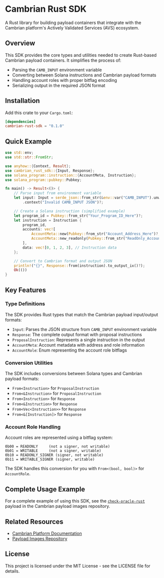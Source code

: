 # Cambrian Rust SDK

A Rust library for building payload containers that integrate with the Cambrian platform's Actively Validated Services (AVS) ecosystem.

## Overview

This SDK provides the core types and utilities needed to create Rust-based Cambrian payload containers. It simplifies the process of:

- Parsing the `CAMB_INPUT` environment variable
- Converting between Solana instructions and Cambrian payload formats
- Handling account roles with proper bitflag encoding
- Serializing output in the required JSON format

## Installation

Add this crate to your `Cargo.toml`:

```toml
[dependencies]
cambrian-rust-sdk = "0.1.0"
```

## Quick Example

```rust
use std::env;
use std::str::FromStr;

use anyhow::{Context, Result};
use cambrian_rust_sdk::{Input, Response};
use solana_program::instruction::{AccountMeta, Instruction};
use solana_program::pubkey::Pubkey;

fn main() -> Result<()> {
    // Parse input from environment variable
    let input: Input = serde_json::from_str(&env::var("CAMB_INPUT").unwrap_or_default())
        .context("Invalid CAMB_INPUT JSON")?;

    // Create a Solana instruction (simplified example)
    let program_id = Pubkey::from_str("Your_Program_ID_Here")?;
    let instruction = Instruction {
        program_id,
        accounts: vec![
            AccountMeta::new(Pubkey::from_str("Account_Address_Here")?, false),
            AccountMeta::new_readonly(Pubkey::from_str("ReadOnly_Account_Here")?, true),
        ],
        data: vec![0, 1, 2, 3], // Instruction data
    };

    // Convert to Cambrian format and output JSON
    println!("{}", Response::from(instruction).to_output_ix()?);
    Ok(())
}
```

## Key Features

### Type Definitions

The SDK provides Rust types that match the Cambrian payload input/output formats:

- `Input`: Parses the JSON structure from `CAMB_INPUT` environment variable
- `Response`: The complete output format with proposal instructions
- `ProposalInstruction`: Represents a single instruction in the output
- `AccountMeta`: Account metadata with address and role information
- `AccountRole`: Enum representing the account role bitflags

### Conversion Utilities

The SDK includes conversions between Solana types and Cambrian payload formats:

- `From<Instruction>` for `ProposalInstruction`
- `From<&Instruction>` for `ProposalInstruction`
- `From<Instruction>` for `Response`
- `From<&Instruction>` for `Response`
- `From<Vec<Instruction>>` for `Response`
- `From<&[Instruction]>` for `Response`

### Account Role Handling

Account roles are represented using a bitflag system:

```
0b00 = READONLY     (not a signer, not writable)
0b01 = WRITABLE     (not a signer, writable)
0b10 = READONLY_SIGNER (signer, not writable)
0b11 = WRITABLE_SIGNER (signer, writable)
```

The SDK handles this conversion for you with `From<(bool, bool)>` for `AccountRole`.

## Complete Usage Example

For a complete example of using this SDK, see the [`check-oracle-rust`](https://github.com/cambrianone/payload-images/tree/master/check-oracle-rust) payload in the Cambrian payload images repository.

## Related Resources

- [Cambrian Platform Documentation](https://cambrianone.github.io/docs/camb-mvp/)
- [Payload Images Repository](https://github.com/cambrianone/payload-images)

## License

This project is licensed under the MIT License - see the LICENSE file for details.